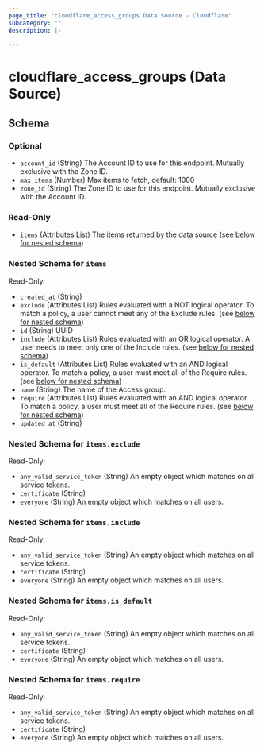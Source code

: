 ```yaml
---
page_title: "cloudflare_access_groups Data Source - Cloudflare"
subcategory: ""
description: |-
  
---
```


# cloudflare_access_groups (Data Source)




<!-- schema generated by tfplugindocs -->
## Schema

### Optional

- `account_id` (String) The Account ID to use for this endpoint. Mutually exclusive with the Zone ID.
- `max_items` (Number) Max items to fetch, default: 1000
- `zone_id` (String) The Zone ID to use for this endpoint. Mutually exclusive with the Account ID.

### Read-Only

- `items` (Attributes List) The items returned by the data source (see [below for nested schema](#nestedatt--items))

<a id="nestedatt--items"></a>
### Nested Schema for `items`

Read-Only:

- `created_at` (String)
- `exclude` (Attributes List) Rules evaluated with a NOT logical operator. To match a policy, a user cannot meet any of the Exclude rules. (see [below for nested schema](#nestedatt--items--exclude))
- `id` (String) UUID
- `include` (Attributes List) Rules evaluated with an OR logical operator. A user needs to meet only one of the Include rules. (see [below for nested schema](#nestedatt--items--include))
- `is_default` (Attributes List) Rules evaluated with an AND logical operator. To match a policy, a user must meet all of the Require rules. (see [below for nested schema](#nestedatt--items--is_default))
- `name` (String) The name of the Access group.
- `require` (Attributes List) Rules evaluated with an AND logical operator. To match a policy, a user must meet all of the Require rules. (see [below for nested schema](#nestedatt--items--require))
- `updated_at` (String)

<a id="nestedatt--items--exclude"></a>
### Nested Schema for `items.exclude`

Read-Only:

- `any_valid_service_token` (String) An empty object which matches on all service tokens.
- `certificate` (String)
- `everyone` (String) An empty object which matches on all users.


<a id="nestedatt--items--include"></a>
### Nested Schema for `items.include`

Read-Only:

- `any_valid_service_token` (String) An empty object which matches on all service tokens.
- `certificate` (String)
- `everyone` (String) An empty object which matches on all users.


<a id="nestedatt--items--is_default"></a>
### Nested Schema for `items.is_default`

Read-Only:

- `any_valid_service_token` (String) An empty object which matches on all service tokens.
- `certificate` (String)
- `everyone` (String) An empty object which matches on all users.


<a id="nestedatt--items--require"></a>
### Nested Schema for `items.require`

Read-Only:

- `any_valid_service_token` (String) An empty object which matches on all service tokens.
- `certificate` (String)
- `everyone` (String) An empty object which matches on all users.


